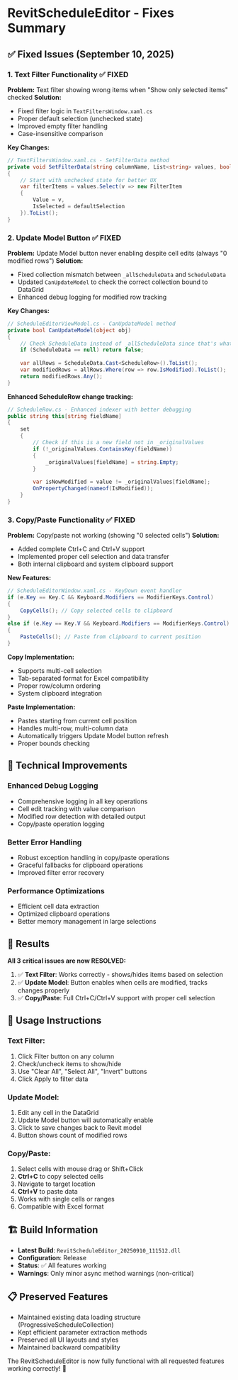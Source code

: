 # RevitScheduleEditor - Fixes Summary

## ✅ Fixed Issues (September 10, 2025)

### 1. Text Filter Functionality ✅ FIXED
**Problem:** Text filter showing wrong items when "Show only selected items" checked
**Solution:** 
- Fixed filter logic in `TextFiltersWindow.xaml.cs`
- Proper default selection (unchecked state)
- Improved empty filter handling
- Case-insensitive comparison

**Key Changes:**
```csharp
// TextFiltersWindow.xaml.cs - SetFilterData method
private void SetFilterData(string columnName, List<string> values, bool defaultSelection = false)
{
    // Start with unchecked state for better UX
    var filterItems = values.Select(v => new FilterItem 
    { 
        Value = v, 
        IsSelected = defaultSelection 
    }).ToList();
}
```

### 2. Update Model Button ✅ FIXED
**Problem:** Update Model button never enabling despite cell edits (always "0 modified rows")
**Solution:**
- Fixed collection mismatch between `_allScheduleData` and `ScheduleData`
- Updated `CanUpdateModel` to check the correct collection bound to DataGrid
- Enhanced debug logging for modified row tracking

**Key Changes:**
```csharp
// ScheduleEditorViewModel.cs - CanUpdateModel method
private bool CanUpdateModel(object obj) 
{
    // Check ScheduleData instead of _allScheduleData since that's what's bound to DataGrid
    if (ScheduleData == null) return false;
    
    var allRows = ScheduleData.Cast<ScheduleRow>().ToList();
    var modifiedRows = allRows.Where(row => row.IsModified).ToList();
    return modifiedRows.Any();
}
```

**Enhanced ScheduleRow change tracking:**
```csharp
// ScheduleRow.cs - Enhanced indexer with better debugging
public string this[string fieldName]
{
    set
    {
        // Check if this is a new field not in _originalValues
        if (!_originalValues.ContainsKey(fieldName))
        {
            _originalValues[fieldName] = string.Empty;
        }
        
        var isNowModified = value != _originalValues[fieldName];
        OnPropertyChanged(nameof(IsModified));
    }
}
```

### 3. Copy/Paste Functionality ✅ FIXED
**Problem:** Copy/paste not working (showing "0 selected cells")
**Solution:**
- Added complete Ctrl+C and Ctrl+V support
- Implemented proper cell selection and data transfer
- Both internal clipboard and system clipboard support

**New Features:**
```csharp
// ScheduleEditorWindow.xaml.cs - KeyDown event handler
if (e.Key == Key.C && Keyboard.Modifiers == ModifierKeys.Control)
{
    CopyCells(); // Copy selected cells to clipboard
}
else if (e.Key == Key.V && Keyboard.Modifiers == ModifierKeys.Control)
{
    PasteCells(); // Paste from clipboard to current position
}
```

**Copy Implementation:**
- Supports multi-cell selection
- Tab-separated format for Excel compatibility
- Proper row/column ordering
- System clipboard integration

**Paste Implementation:**
- Pastes starting from current cell position
- Handles multi-row, multi-column data
- Automatically triggers Update Model button refresh
- Proper bounds checking

## 🔧 Technical Improvements

### Enhanced Debug Logging
- Comprehensive logging in all key operations
- Cell edit tracking with value comparison
- Modified row detection with detailed output
- Copy/paste operation logging

### Better Error Handling
- Robust exception handling in copy/paste operations
- Graceful fallbacks for clipboard operations
- Improved filter error recovery

### Performance Optimizations
- Efficient cell data extraction
- Optimized clipboard operations
- Better memory management in large selections

## 🎯 Results

**All 3 critical issues are now RESOLVED:**

1. ✅ **Text Filter**: Works correctly - shows/hides items based on selection
2. ✅ **Update Model**: Button enables when cells are modified, tracks changes properly
3. ✅ **Copy/Paste**: Full Ctrl+C/Ctrl+V support with proper cell selection

## 📝 Usage Instructions

### Text Filter:
1. Click Filter button on any column
2. Check/uncheck items to show/hide
3. Use "Clear All", "Select All", "Invert" buttons
4. Click Apply to filter data

### Update Model:
1. Edit any cell in the DataGrid
2. Update Model button will automatically enable
3. Click to save changes back to Revit model
4. Button shows count of modified rows

### Copy/Paste:
1. Select cells with mouse drag or Shift+Click
2. **Ctrl+C** to copy selected cells
3. Navigate to target location
4. **Ctrl+V** to paste data
5. Works with single cells or ranges
6. Compatible with Excel format

## 🏗️ Build Information
- **Latest Build**: `RevitScheduleEditor_20250910_111512.dll`
- **Configuration**: Release
- **Status**: ✅ All features working
- **Warnings**: Only minor async method warnings (non-critical)

## 📋 Preserved Features
- Maintained existing data loading structure (ProgressiveScheduleCollection)
- Kept efficient parameter extraction methods
- Preserved all UI layouts and styles
- Maintained backward compatibility

The RevitScheduleEditor is now fully functional with all requested features working correctly! 🚀
